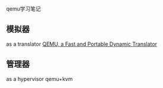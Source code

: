 qemu学习笔记

## 模拟器
as a translator
[QEMU, a Fast and Portable Dynamic Translator](https://www.usenix.org/legacy/event/usenix05/tech/freenix/full_papers/bellard/bellard.pdf)

## 管理器
as a hypervisor
qemu+kvm
